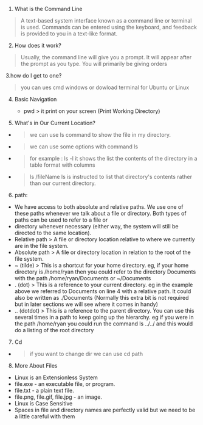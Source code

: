 1. What is the Command Line 
 > A text-based system interface known as a command line or terminal is used. Commands can be entered using the keyboard, and feedback is provided to you in a 
  text-like format.
  
2. How does it work?
  > Usually, the command line will give you a prompt. It will appear after the prompt as you type. You will primarily be giving orders
  
3.how do I get to one?
  > you can ues cmd windows or dowload terminal for Ubuntu or Linux

4. Basic Navigation 
   - pwd > it print on your screen (Print Working Directory)
   
5. What's in Our Current Location?
 - > we can use ls command to show the file in my directory.
 - > we can use some options with command ls 
 - > for example : ls -l it shows the  list the contents of the directory in a table format with columns
 - > ls /fileName  ls is instructed to list that directory's contents rather than our current directory.
 
6. path:
 - We have access to both absolute and relative paths. We use one of these paths whenever we talk about a file or directory. Both types of paths can be used to refer to a file or 
 - directory whenever necessary (either way, the system will still be directed to the same location).
 - Relative path > A file or directory location relative to where we currently are in the file system.
 - Absolute path > A file or directory location in relation to the root of the file system.
 - ~ (tilde) > This is a shortcut for your home directory. eg, if your home directory is /home/ryan then you could refer to the directory Documents with the path /home/ryan/Documents or ~/Documents
 - . (dot) > This is a reference to your current directory. eg in the example above we referred to Documents on line 4 with a relative path. It could also be written as ./Documents (Normally this extra bit is not required but in later sections we will see where it comes in handy)
 - .. (dotdot) > This is a reference to the parent directory. You can use this several times in a path to keep going up the hierarchy. eg if you were in the path /home/ryan you could run the command ls ../../ and this would do a listing of the root directory
7. Cd
- > if you want to change dir we can use cd path
8. More About Files
  - Linux is an Extensionless System
  - file.exe - an executable file, or program.
  - file.txt - a plain text file.
  - file.png, file.gif, file.jpg - an image.
  - Linux is Case Sensitive
  - Spaces in file and directory names are perfectly valid but we need to be a little careful      with them
 




